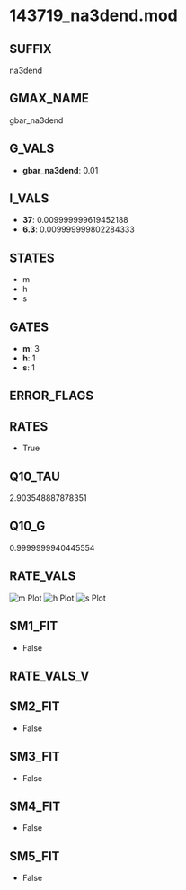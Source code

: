 # 143719_na3dend.mod

## SUFFIX

na3dend

## GMAX_NAME

gbar_na3dend

## G_VALS

- **gbar_na3dend**: 0.01

## I_VALS

- **37**: 0.009999999619452188
- **6.3**: 0.009999999802284333

## STATES

- m
- h
- s

## GATES

- **m**: 3
- **h**: 1
- **s**: 1

## ERROR_FLAGS


## RATES

- True

## Q10_TAU

2.903548887878351

## Q10_G

0.9999999940445554

## RATE_VALS

![m Plot](/Users/pbozelos/Dropbox/icg-Chai-Panos/supermodels/output_markdown_files/Na/143719_na3dend.mod/images/m.png)
![h Plot](/Users/pbozelos/Dropbox/icg-Chai-Panos/supermodels/output_markdown_files/Na/143719_na3dend.mod/images/h.png)
![s Plot](/Users/pbozelos/Dropbox/icg-Chai-Panos/supermodels/output_markdown_files/Na/143719_na3dend.mod/images/s.png)

## SM1_FIT

- False

## RATE_VALS_V

## SM2_FIT

- False

## SM3_FIT

- False

## SM4_FIT

- False

## SM5_FIT

- False

